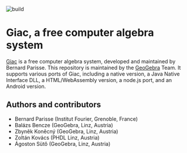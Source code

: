 ![build](https://github.com/kovzol/giac-1/actions/workflows/build/badge.svg)

# Giac, a free computer algebra system #

[Giac](http://www-fourier.ujf-grenoble.fr/~parisse/giac.html) is a free
computer algebra system, developed and maintained by Bernard Parisse.
This repository is maintained by the [GeoGebra](https://www.geogebra.org)
Team. It supports various ports of Giac, including a native version, a
Java Native Interface DLL, a HTML/WebAssembly version, a node.js port,
and an Android version.

## Authors and contributors

* Bernard Parisse (Institut Fourier, Grenoble, France)
* Balázs Bencze (GeoGebra, Linz, Austria)
* Zbyněk Koněcný (GeoGebra, Linz, Austria)
* Zoltán Kovács (PHDL Linz, Austria)
* Ágoston Sütő (GeoGebra, Linz, Austria)
